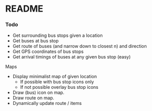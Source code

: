 # README #

### Todo
* Get surrounding bus stops given a location
* Get buses at bus stop
* Get route of buses (and narrow down to closest n) and direction
* Get GPS coordinates of bus stops
* Get arrival timings of buses at any given bus stop (easy)


Maps
* Display minimalist map of given location
   * If possible with bus stop icons only
   * If not possible overlay bus stop icons
* Draw (bus) icon on map.
* Draw route on map.
* Dynamically update route / items
